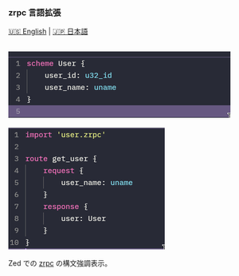 ### zrpc 言語拡張

[🇺🇸 English](README.md) | [🇯🇵 日本語](README_jap.md)

</br>
<img src="assets/scheme_preview.png">
</br>

</br>
<img src="assets/route_preview.png">
</br>


Zed での [zrpc](https://github.com/Akzestia/zrpc.git) の構文強調表示。

